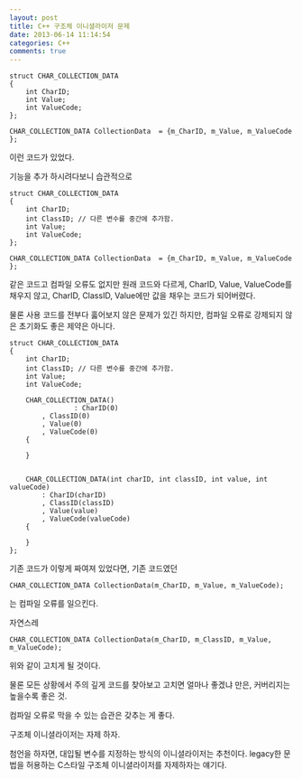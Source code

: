 ```yaml
---
layout: post
title: C++ 구조체 이니셜라이저 문제
date: 2013-06-14 11:14:54
categories: C++
comments: true
---
```

    struct CHAR_COLLECTION_DATA
    {
        int CharID;
        int Value;
        int ValueCode;
    };

    CHAR_COLLECTION_DATA CollectionData  = {m_CharID, m_Value, m_ValueCode };

이런 코드가 있었다.


기능을 추가 하시려다보니 습관적으로

    struct CHAR_COLLECTION_DATA
    {
        int CharID;
        int ClassID; // 다른 변수를 중간에 추가함.
        int Value;
        int ValueCode;
    };

    CHAR_COLLECTION_DATA CollectionData  = {m_CharID, m_Value, m_ValueCode };

같은 코드고 컴파일 오류도 없지만 원래 코드와 다르게, CharID, Value, ValueCode를 채우지 않고, CharID, ClassID, Value에만 값을 채우는 코드가 되어버렸다.


물론 사용 코드를 전부다 훓어보지 않은 문제가 있긴 하지만, 컴파일 오류로 강제되지 않은 초기화도 좋은 제약은 아니다.

    struct CHAR_COLLECTION_DATA
    {
        int CharID;
        int ClassID; // 다른 변수를 중간에 추가함.
        int Value;
        int ValueCode;

        CHAR_COLLECTION_DATA()
                    : CharID(0)
            , ClassID(0)
            , Value(0)
            , ValueCode(0)
        {

        }


        CHAR_COLLECTION_DATA(int charID, int classID, int value, int valueCode)
            : CharID(charID)
            , ClassID(classID)
            , Value(value)
            , ValueCode(valueCode)
        {

        }
    };

기존 코드가 이렇게 짜여져 있었다면, 기존 코드였던

    CHAR_COLLECTION_DATA CollectionData(m_CharID, m_Value, m_ValueCode);

는 컴파일 오류를 일으킨다.

자연스레 

    CHAR_COLLECTION_DATA CollectionData(m_CharID, m_ClassID, m_Value, m_ValueCode);

위와 같이 고치게 될 것이다.


물론 모든 상황에서 주의 깊게 코드를 찾아보고 고치면 얼마나 좋겠냐 만은, 커버리지는 높을수록 좋은 것.

컴파일 오류로 막을 수 있는 습관은 갖추는 게 좋다.

구조체 이니셜라이저는 자제 하자.

첨언을 하자면, 대입될 변수를 지정하는 방식의 이니셜라이저는 추천이다. legacy한 문법을 허용하는 C스타일 구조체 이니셜라이저를 자제하자는 얘기다.